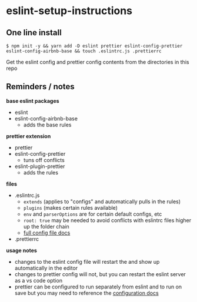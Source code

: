 # eslint-setup-instructions

## One line install

```
$ npm init -y && yarn add -D eslint prettier eslint-config-prettier eslint-config-airbnb-base && touch .eslintrc.js .prettierrc
```

Get the eslint config and prettier config contents from the directories in this repo


## Reminders / notes

**base eslint packages**
- eslint
- eslint-config-airbnb-base
    - adds the base rules

**prettier extension**
- prettier
- eslint-config-prettier 
    - tuns off conflicts 
- eslint-plugin-prettier
    - adds the rules

**files**
- .eslintrc.js
    - `extends` (applies to "configs" and automatically pulls in the rules)
    - `plugins` (makes certain rules available)
    - `env` and `parserOptions` are for certain default configs, etc
    - `root: true` may be needed to avoid conflicts with eslintrc files higher up the folder chain
    - [full config file docs](https://eslint.org/docs/user-guide/configuring/configuration-files#using-configuration-files)
- .prettierrc

**usage notes**
- changes to the eslint config file will restart the and show up automatically in the editor
- changes to prettier config will not, but you can restart the eslint server as a vs code option
- prettier can be configured to run separately from eslint and to run on save but you may need to reference the [configuration docs](https://marketplace.visualstudio.com/items?itemName=esbenp.prettier-vscode#extension-settings)


